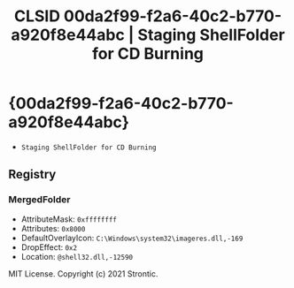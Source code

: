 ﻿---
title: "CLSID 00da2f99-f2a6-40c2-b770-a920f8e44abc | Staging ShellFolder for CD Burning"
excerpt: What is COM-Object CLSID 00da2f99-f2a6-40c2-b770-a920f8e44abc?
---

# {00da2f99-f2a6-40c2-b770-a920f8e44abc}

* `Staging ShellFolder for CD Burning`

## Registry


### MergedFolder

* AttributeMask: `0xffffffff`
* Attributes: `0x8000`
* DefaultOverlayIcon: `C:\Windows\system32\imageres.dll,-169`
* DropEffect: `0x2`
* Location: `@shell32.dll,-12590`

MIT License. Copyright (c) 2021 Strontic.


